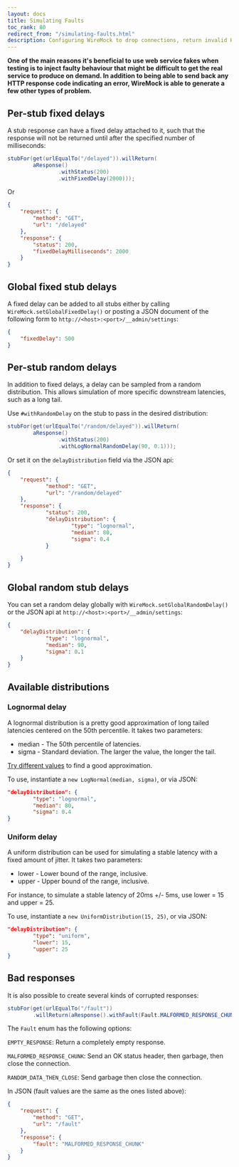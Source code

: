 ```yaml
---
layout: docs
title: Simulating Faults
toc_rank: 80
redirect_from: "/simulating-faults.html"
description: Configuring WireMock to drop connections, return invalid HTTP and delay responses.
---
```


**One of the main reasons it's beneficial to use web service fakes when
testing is to inject faulty behaviour that might be difficult to get the
real service to produce on demand. In addition to being able to send
back any HTTP response code indicating an error, WireMock is able to
generate a few other types of problem.**

## Per-stub fixed delays

A stub response can have a fixed delay attached to it, such that the
response will not be returned until after the specified number of
milliseconds:

```java
stubFor(get(urlEqualTo("/delayed")).willReturn(
        aResponse()
                .withStatus(200)
                .withFixedDelay(2000)));
```

Or

```json
{
    "request": {
        "method": "GET",
        "url": "/delayed"
    },
    "response": {
        "status": 200,
        "fixedDelayMilliseconds": 2000
    }
}
```

## Global fixed stub delays

A fixed delay can be added to all stubs either by calling
`WireMock.setGlobalFixedDelay()` or posting a JSON document of the
following form to `http://<host>:<port>/__admin/settings`:

```json
{
    "fixedDelay": 500
}
```

## Per-stub random delays


In addition to fixed delays, a delay can be sampled from a random
distribution. This allows simulation of more specific downstream
latencies, such as a long tail.

Use `#withRandomDelay` on the stub to pass in the desired distribution:

```java
stubFor(get(urlEqualTo("/random/delayed")).willReturn(
        aResponse()
                .withStatus(200)
                .withLogNormalRandomDelay(90, 0.1)));
```

Or set it on the `delayDistribution` field via the JSON api:

```json
{
    "request": {
            "method": "GET",
            "url": "/random/delayed"
    },
    "response": {
            "status": 200,
            "delayDistribution": {
                    "type": "lognormal",
                    "median": 80,
                    "sigma": 0.4
            }

    }
}
```

## Global random stub delays

You can set a random delay globally with
`WireMock.setGlobalRandomDelay()` or the JSON api at
`http://<host>:<port>/__admin/settings`:

```json
{
    "delayDistribution": {
            "type": "lognormal",
            "median": 90,
            "sigma": 0.1
    }
}
```

## Available distributions

### Lognormal delay

A lognormal distribution is a pretty good approximation of long tailed
latencies centered on the 50th percentile. It takes two parameters:

-   median - The 50th percentile of latencies.
-   sigma - Standard deviation. The larger the value, the longer
    the tail.

[Try different
values](https://www.wolframalpha.com/input/?i=lognormaldistribution%28log%2890%29%2C+0.4%29)
to find a good approximation.

To use, instantiate a `new LogNormal(median, sigma)`, or via JSON:

```json
"delayDistribution": {
        "type": "lognormal",
        "median": 80,
        "sigma": 0.4
}
```

### Uniform delay

A uniform distribution can be used for simulating a stable latency with
a fixed amount of jitter. It takes two parameters:

-   lower - Lower bound of the range, inclusive.
-   upper - Upper bound of the range, inclusive.

For instance, to simulate a stable latency of 20ms +/- 5ms, use lower =
15 and upper = 25.

To use, instantiate a `new UniformDistribution(15, 25)`, or via JSON:

```json
"delayDistribution": {
        "type": "uniform",
        "lower": 15,
        "upper": 25
}
```

## Bad responses

It is also possible to create several kinds of corrupted responses:

```java
stubFor(get(urlEqualTo("/fault"))
        .willReturn(aResponse().withFault(Fault.MALFORMED_RESPONSE_CHUNK)));
```

The `Fault` enum has the following options:

`EMPTY_RESPONSE`: Return a completely empty response.

`MALFORMED_RESPONSE_CHUNK`: Send an OK status header, then garbage, then
close the connection.

`RANDOM_DATA_THEN_CLOSE`: Send garbage then close the connection.

In JSON (fault values are the same as the ones listed above):

```json
{
    "request": {
        "method": "GET",
        "url": "/fault"
    },
    "response": {
        "fault": "MALFORMED_RESPONSE_CHUNK"
    }
}
```
